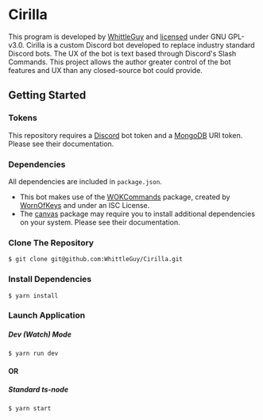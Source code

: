 # Cirilla

This program is developed by [WhittleGuy](https://github.com/WhittleGuy) and [licensed](https://github.com/WhittleGuy/Cirilla/blob/master/LICENSE.md) under GNU GPL-v3.0.
Cirilla is a custom Discord bot developed to replace industry standard Discord bots. The UX of the bot is text based through Discord's Slash Commands. This project allows the author greater control of the bot features and UX than any closed-source bot could provide.

## Getting Started

### Tokens

This repository requires a [Discord](https://discord.com/developers/docs/intro) bot token and a [MongoDB](https://www.mongodb.com/) URI token. Please see their documentation.

### Dependencies

All dependencies are included in `package.json`.

- This bot makes use of the [WOKCommands](https://www.npmjs.com/package/wokcommands) package, created by [WornOfKeys](https://www.youtube.com/wornoffkeys) and under an ISC License.
- The [canvas](https://www.npmjs.com/package/canvas) package may require you to install additional dependencies on your system. Please see their documentation.

### Clone The Repository

```
$ git clone git@github.com:WhittleGuy/Cirilla.git
```

### Install Dependencies

```
$ yarn install
```

### Launch Application

##### Dev (Watch) Mode

```
$ yarn run dev
```

#### OR

##### Standard ts-node

```
$ yarn start
```
